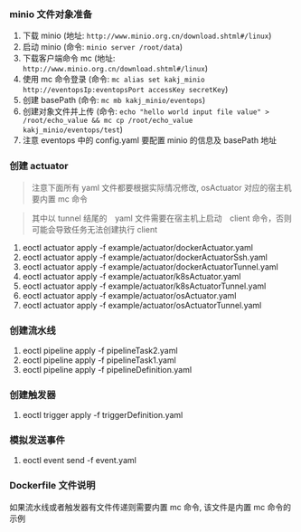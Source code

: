 ### minio 文件对象准备

1. 下载 minio (地址: `http://www.minio.org.cn/download.shtml#/linux`)
2. 启动 minio (命令: `minio server /root/data`)
3. 下载客户端命令 mc (地址: `http://www.minio.org.cn/download.shtml#/linux`)
4. 使用 mc 命令登录 (命令: `mc alias set kakj_minio http://eventopsIp:eventopsPort accessKey secretKey`)
5. 创建 basePath (命令: `mc mb kakj_minio/eventops`)
6. 创建对象文件并上传 (命令: `echo "hello world input file value" > /root/echo_value && mc cp /root/echo_value kakj_minio/eventops/test`)
7. 注意 eventops 中的 config.yaml 要配置 minio 的信息及 basePath 地址

### 创建 actuator
> 注意下面所有 yaml 文件都要根据实际情况修改, osActuator 对应的宿主机要内置 mc 命令

> 其中以 tunnel 结尾的　yaml 文件需要在宿主机上启动　client 命令，否则可能会导致任务无法创建执行 client

1. eoctl actuator apply -f example/actuator/dockerActuator.yaml
2. eoctl actuator apply -f example/actuator/dockerActuatorSsh.yaml
3. eoctl actuator apply -f example/actuator/dockerActuatorTunnel.yaml
4. eoctl actuator apply -f example/actuator/k8sActuator.yaml
5. eoctl actuator apply -f example/actuator/k8sActuatorTunnel.yaml
6. eoctl actuator apply -f example/actuator/osActuator.yaml
7. eoctl actuator apply -f example/actuator/osActuatorTunnel.yaml

### 创建流水线 
1. eoctl pipeline apply -f pipelineTask2.yaml
2. eoctl pipeline apply -f pipelineTask1.yaml
3. eoctl pipeline apply -f pipelineDefinition.yaml

### 创建触发器
1. eoctl trigger apply -f triggerDefinition.yaml

### 模拟发送事件
1. eoctl event send -f event.yaml


### Dockerfile 文件说明
如果流水线或者触发器有文件传递则需要内置 mc 命令, 该文件是内置 mc 命令的示例
